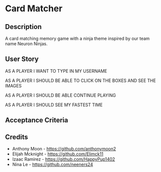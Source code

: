 # Card Matcher

## Description 
A card matching memory game with a ninja theme inspired by our team name Neuron Ninjas.

## User Story

AS A PLAYER I WANT TO TYPE IN MY USERNAME 

AS A PLAYER I SHOULD BE ABLE TO CLICK ON THE BOXES AND SEE THE IMAGES

AS A PLAYER I SHOULD BE ABLE CONTINUE PLAYING

AS A PLAYER I SHOULD SEE MY FASTEST TIME

## Acceptance Criteria


## Credits

- Anthony Moon - https://github.com/anthonymoon2
- Elijah Mcknight - https://github.com/Elimck11
- Izaac Ramirez - https://github.com/HappyPup1402
- Nina Le - https://github.com/neeners24

